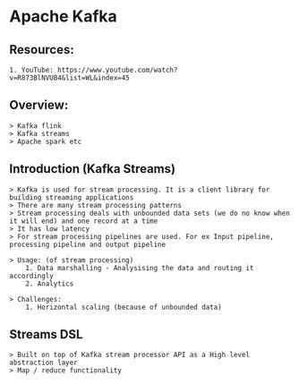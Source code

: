 # Apache Kafka

## Resources:
    1. YouTube: https://www.youtube.com/watch?v=R873BlNVUB4&list=WL&index=45

## Overview:
    > Kafka flink
    > Kafka streams 
    > Apache spark etc

## Introduction (Kafka Streams)
    > Kafka is used for stream processing. It is a client library for building streaming applications
    > There are many stream processing patterns
    > Stream processing deals with unbounded data sets (we do no know when it will end) and one record at a time
    > It has low latency
    > For stream processing pipelines are used. For ex Input pipeline, processing pipeline and output pipeline
   
    > Usage: (of stream processing)
        1. Data marshalling - Analysising the data and routing it accordingly
        2. Analytics
       
    > Challenges:
        1. Horizontal scaling (because of unbounded data)


## Streams DSL
    > Built on top of Kafka stream processor API as a High level abstraction layer
    > Map / reduce functionality